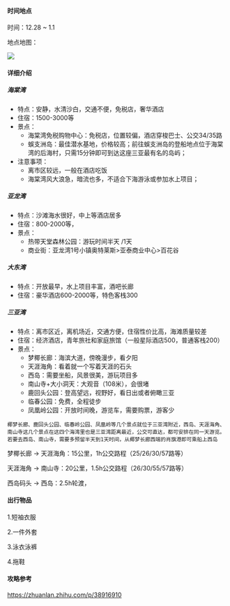 #### 时间地点

时间：12.28 ~ 1.1

地点地图：

![](https://pic2.zhimg.com/v2-e51492ef9887adcf1c37fa508fa7207d_r.jpg)



#### 详细介绍

##### 海棠湾

- 特点：安静，水清沙白，交通不便，免税店，奢华酒店
- 住宿：1500-3000等
- 景点：
  - 海棠湾免税购物中心：免税店，位置较偏，酒店穿梭巴士、公交34/35路
  - 蜈支洲岛：最佳潜水基地，价格较高；前往蜈支洲岛的登船地点位于海棠湾的后海村，只需15分钟即可到达这座三亚最有名的岛屿；
- 注意事项：
  - 离市区较远，一般在酒店吃饭
  - 海棠湾风大浪急，暗流也多，不适合下海游泳或参加水上项目；



##### 亚龙湾

- 特点：沙滩海水很好，中上等酒店居多
- 住宿：800-2000等，
- 景点：
  - 热带天堂森林公园：游玩时间半天 /1天
  - 商业街：亚龙湾1号小镇奥特莱斯>亚泰商业中心>百花谷



##### 大东湾

- 特点：开放最早，水上项目丰富，酒吧长廊
- 住宿：豪华酒店600-2000等，特色客栈300



##### 三亚湾

- 特点：离市区近，离机场近，交通方便，住宿性价比高，海滩质量较差
- 住宿：经济酒店，青年旅社和家庭旅馆（一般星际酒店500，普通客栈200）
- 景点：
  - 梦椰长廊：海滨大道，傍晚漫步，看夕阳
  - 天涯海角：看着就一个写着天涯的石头
  - 西岛：需要坐船，风景很美，游玩项目多
  - 南山寺+大小洞天：大观音（108米），会很堵
  - 鹿回头公园：登高望远，视野好，看日出或者俯瞰三亚
  - 临春公园：免费，全程徒步
  - 凤凰岭公园：开放时间晚，游览车，需要购票，游客少

```
椰梦长廊、鹿回头公园、临春岭公园、凤凰岭等几个景点就位于三亚湾附近，西岛、天涯海角、南山寺这几个景点在这四个海湾里也是三亚湾距离最近，公交可直达，都可安排在同一天游览。若要去西岛、南山寺，需要多预留半天到1天时间，从椰梦长廊西端的肖旗港即可乘船上西岛
```

梦椰长廊 -> 天涯海角：15公里，1h公交路程（25/26/30/57路等）

天涯海角 -> 南山寺：20公里，1.5h公交路程（26/30/55/57路等）

西岛码头 -> 西岛：2.5h轮渡，



#### 出行物品

1.短袖衣服

2.一件外套

3.泳衣泳裤

4.拖鞋





#### 攻略参考

https://zhuanlan.zhihu.com/p/38916910